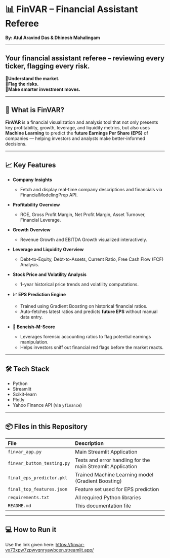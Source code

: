 # 📊 FinVAR – Financial Assistant Referee

**By: Atul Aravind Das & Dhinesh Mahalingam**

---
Your financial assistant referee – reviewing every ticker, flagging every risk.
---

🧠**Understand the market.**  
🚨**Flag the risks.**  
💼**Make smarter investment moves.**

---

## 🚀 What is FinVAR?

**FinVAR** is a financial visualization and analysis tool that not only presents key profitability, growth, leverage, and liquidity metrics, but also uses **Machine Learning** to predict the **future Earnings Per Share (EPS)** of companies — helping investors and analysts make better-informed decisions.

---

## 📈 Key Features

- **Company Insights**  
  - Fetch and display real-time company descriptions and financials via FinancialModelingPrep API.

- **Profitability Overview**  
  - ROE, Gross Profit Margin, Net Profit Margin, Asset Turnover, Financial Leverage.

- **Growth Overview**  
  - Revenue Growth and EBITDA Growth visualized interactively.

- **Leverage and Liquidity Overview**  
  - Debt-to-Equity, Debt-to-Assets, Current Ratio, Free Cash Flow (FCF) Analysis.

- **Stock Price and Volatility Analysis**  
  - 1-year historical price trends and volatility computations.

- **📈 EPS Prediction Engine**  
  - Trained using Gradient Boosting on historical financial ratios.
  - Auto-fetches latest ratios and predicts **future EPS** without manual data entry.
- **🔢 Beneish-M-Score**
  - Leverages forensic accounting ratios to flag potential earnings manipulation.
  - Helps investors sniff out financial red flags before the market reacts.
---

## 🛠️ Tech Stack

- Python
- Streamlit
- Scikit-learn
- Plotly
- Yahoo Finance API (via `yfinance`)

---

## 📦 Files in this Repository

| File | Description |
|:---|:---|
| `finvar_app.py` | Main Streamlit Application |
| `finvar_button_testing.py` | Tests and error handling for the main Streamlit Application |
| `final_eps_predictor.pkl` | Trained Machine Learning model (Gradient Boosting) |
| `final_top_features.json` | Feature set used for EPS prediction |
| `requirements.txt` | All required Python libraries |
| `README.md` | This documentation file |

---

## 💻 How to Run it

Use the link given here: https://finvar-vx73xpw7zpwvqnryawbcen.streamlit.app/


